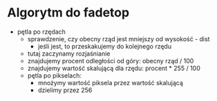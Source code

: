 # Algorytm do fadetop

* pętla po rzędach
    * sprawdzenie, czy obecny rząd jest mniejszy od wysokość - dist
        * jeśli jest, to przeskakujemy do kolejnego rzędu
    * tutaj zaczynamy rozjaśnianie
    * znajdujemy procent odległości od góry: obecny rząd / 100
    * znajdujemy wartość skalującą dla rzędu: procent * 255 / 100
    * pętla po pikselach:
        * mnożymy wartość piksela przez wartość skalującą
        * dzielimy przez 256
